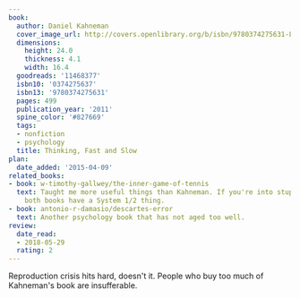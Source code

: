```yaml
---
book:
  author: Daniel Kahneman
  cover_image_url: http://covers.openlibrary.org/b/isbn/9780374275631-L.jpg
  dimensions:
    height: 24.0
    thickness: 4.1
    width: 16.4
  goodreads: '11468377'
  isbn10: '0374275637'
  isbn13: '9780374275631'
  pages: 499
  publication_year: '2011'
  spine_color: '#827669'
  tags:
  - nonfiction
  - psychology
  title: Thinking, Fast and Slow
plan:
  date_added: '2015-04-09'
related_books:
- book: w-timothy-gallwey/the-inner-game-of-tennis
  text: Taught me more useful things than Kahneman. If you're into stupid terminology,
    both books have a System 1/2 thing.
- book: antonio-r-damasio/descartes-error
  text: Another psychology book that has not aged too well.
review:
  date_read:
  - 2018-05-29
  rating: 2
---
```


Reproduction crisis hits hard, doesn't it. People who buy too much of Kahneman's book are insufferable.
